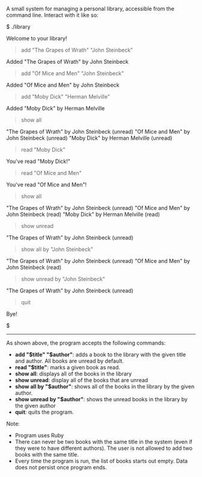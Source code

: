 A small system for managing a personal library, accessible from the command line. 
Interact with it like so:

  $ ./library
  
  Welcome to your library!
  
  > add "The Grapes of Wrath" "John Steinbeck"
  
  Added "The Grapes of Wrath" by John Steinbeck
  
  > add "Of Mice and Men" "John Steinbeck"
  
  Added "Of Mice and Men" by John Steinbeck
  
  > add "Moby Dick" "Herman Melville"
  
  Added "Moby Dick" by Herman Melville
  
  > show all
  
  "The Grapes of Wrath" by John Steinbeck (unread)
  "Of Mice and Men" by John Steinbeck (unread)
  "Moby Dick" by Herman Melville (unread)
  
  > read "Moby Dick"
  
  You've read "Moby Dick!"
  
  > read "Of Mice and Men"
  
  You've read "Of Mice and Men"!
  
  > show all
  
  "The Grapes of Wrath" by John Steinbeck (unread)
  "Of Mice and Men" by John Steinbeck (read)
  "Moby Dick" by Herman Melville (read)
  
  > show unread
  
  "The Grapes of Wrath" by John Steinbeck (unread)
  
  > show all by "John Steinbeck"
  
  "The Grapes of Wrath" by John Steinbeck (unread)
  "Of Mice and Men" by John Steinbeck (read)
  
  > show unread by "John Steinbeck"
  
  "The Grapes of Wrath" by John Steinbeck (unread)
  
  > quit
  
  Bye!
  
  $

--------------------------

As shown above, the program accepts the following commands:

- **add "$title" "$author"**: adds a book to the library with the given title and author. All books are unread by default.
- **read "$title"**: marks a given book as read.
- **show all**: displays all of the books in the library
- **show unread**: display all of the books that are unread
- **show all by "$author"**: shows all of the books in the library by the given author.
- **show unread by "$author"**: shows the unread books in the library by the given author
- **quit**: quits the program.


Note:

- Program uses Ruby
- There can never be two books with the same title in the system (even if they were to have different authors). The user is not allowed to add two books with the same title.
- Every time the program is run, the list of books starts out empty. Data does not persist once program ends.